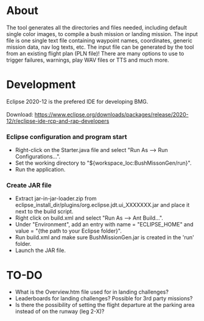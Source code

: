 # About

The tool generates all the directories and files needed, including default single color images, to compile a bush mission or landing mission. The input file is one single text file containing waypoint names, coordinates, generic mission data, nav log texts, etc. The input file can be generated by the tool from an existing flight plan (PLN file)! There are many options to use to trigger failures, warnings, play WAV files or TTS and much more.

# Development

Eclipse 2020-12 is the prefered IDE for developing BMG.<br><br>
Download: https://www.eclipse.org/downloads/packages/release/2020-12/r/eclipse-ide-rcp-and-rap-developers

### Eclipse configuration and program start

* Right-click on the Starter.java file and select "Run As --> Run Configurations...".<br/>
* Set the working directory to "${workspace_loc:BushMissonGen/run}".
* Run the application.

### Create JAR file

* Extract jar-in-jar-loader.zip from eclipse_install_dir/plugins/org.eclipse.jdt.ui_XXXXXXX.jar and place it next to the build script.
* Right click on build.xml and select "Run As --> Ant Build...".<br/>
* Under "Environment", add an entry with name = "ECLIPSE_HOME" and value = "{the path to your Eclipse folder}".<br/>
* Run build.xml and make sure BushMissionGen.jar is created in the 'run' folder.
* Launch the JAR file.

# TO-DO

* What is the Overview.htm file used for in landing challenges?<br/>
* Leaderboards for landing challenges? Possible for 3rd party missions?<br/>
* Is there the possibility of setting the flight departure at the parking area instead of on the runway (leg 2-X)?
